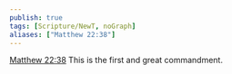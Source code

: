 ```yaml
---
publish: true
tags: [Scripture/NewT, noGraph]
aliases: ["Matthew 22:38"]
---
```

[Matthew 22:38](https://churchofjesuschrist.org/study/scriptures/nt/matt/22?lang=eng&id=p38#p38) This is the first and great commandment.
